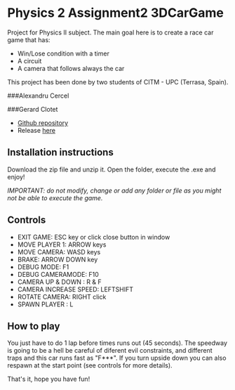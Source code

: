 # Physics 2 Assignment2 3DCarGame


Project for Physics II subject. The main goal here is to create a race car game that has:

 - Win/Lose condition with a timer
 - A circuit
 - A camera that follows always the car

This project has been done by two students of CITM - UPC (Terrasa, Spain).  

###Alexandru Cercel

###Gerard Clotet

* [Github repository](https://github.com/GerardClotet/Physics-2-Assignment2-3DCarGame)  
* Release [here](https://github.com/GerardClotet/Physics-2-Assignment2-3DCarGame/releases)


## Installation instructions

Download the zip file and unzip it. Open the folder, execute the .exe and enjoy!

_IMPORTANT: do not modify, change or add any folder or file as you might not be able to execute the game._

## Controls

- EXIT GAME: ESC key or click close button in window
- MOVE PLAYER 1: ARROW keys
- MOVE CAMERA: WASD keys
- BRAKE: ARROW DOWN key
- DEBUG MODE: F1 
- DEBUG CAMERAMODE: F10
- CAMERA UP & DOWN : R & F
- CAMERA INCREASE SPEED: LEFTSHIFT
- ROTATE CAMERA:  RIGHT click
- SPAWN PLAYER  : L


## How to play

You just have to do 1 lap before times runs out (45 seconds). The speedway is going to be a hell be careful of diferent evil constraints, and different traps and this car runs fast as "F***". If you turn upside down you can also respawn at the start point (see controls for more details).

That's it, hope you have fun!


